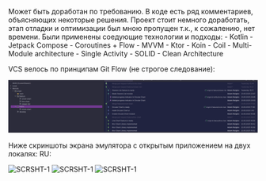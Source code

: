 Может быть доработан по требованию.
В коде есть ряд комментариев, объясняющих некоторые решения. Проект стоит немного доработать, этап отладки и оптимизации был мною пропущен т.к., к сожалению, нет времени.
Были применены соедующие технологии и подходы:
    - Kotlin
    - Jetpack Compose
    - Coroutines + Flow
    - MVVM
    - Ktor
    - Koin
    - Coil
    - Multi-Module architecture
    - Single Activity
    - SOLID
    - Clean Architecture

VCS велось по принципам Git Flow (не строгое следование):

![alt text](https://github.com/Adam-Nalgiev/raws/blob/main/Git%20Flow%20Branches.png)

Ниже скриншоты экрана эмулятора с открытым приложением на двух локалях:
RU:

<picture>
 <img alt="SCRSHT-1" src="https://disk.yandex.ru/i/nhiwBJ8TAVv6MA">
</picture>

<picture>
 <img alt="SCRSHT-1" src="https://disk.yandex.ru/i/z2YLn8Em-eVaQw">
</picture>

<picture>
 <img alt="SCRSHT-1" src="https://disk.yandex.ru/i/jTYIBwZppUrclA">
</picture>
